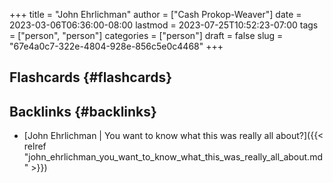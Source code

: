 +++
title = "John Ehrlichman"
author = ["Cash Prokop-Weaver"]
date = 2023-03-06T06:36:00-08:00
lastmod = 2023-07-25T10:52:23-07:00
tags = ["person", "person"]
categories = ["person"]
draft = false
slug = "67e4a0c7-322e-4804-928e-856c5e0c4468"
+++

## Flashcards {#flashcards}


## Backlinks {#backlinks}

-   [John Ehrlichman | You want to know what this was really all about?]({{< relref "john_ehrlichman_you_want_to_know_what_this_was_really_all_about.md" >}})
